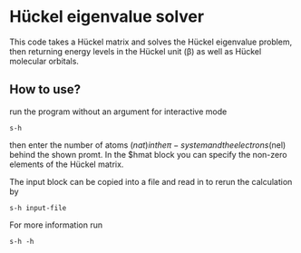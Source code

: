 # Hückel eigenvalue solver
This code takes a Hückel matrix and solves the Hückel
eigenvalue problem, then returning energy levels in
the Hückel unit (β) as well as Hückel molecular orbitals.

## How to use?

run the program without an argument for interactive mode

    s-h

then enter the number of atoms ($nat) in the π-system and the
electrons ($nel) behind the shown promt. In the $hmat block you can
specify the non-zero elements of the Hückel matrix.

The input block can be copied into a file and read in to rerun the
calculation by

    s-h input-file

For more information run

    s-h -h
